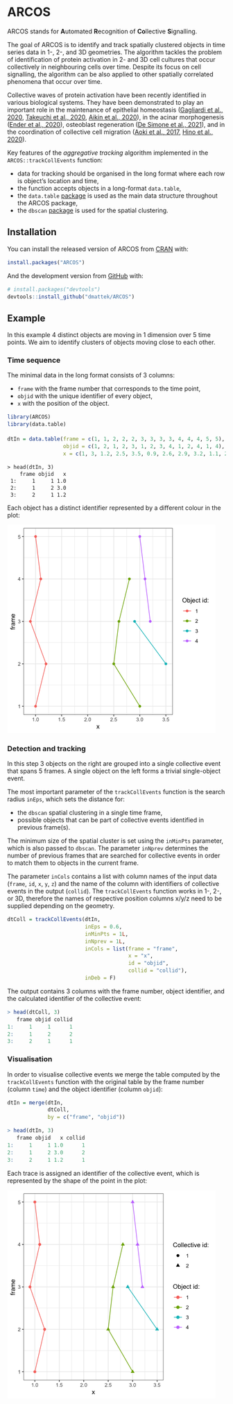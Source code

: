 
<!-- README.md is generated from README.Rmd. Please edit that file -->

# ARCOS

<!-- badges: start -->

<!-- badges: end -->

ARCOS stands for **A**utomated **R**ecognition of **Co**llective
**S**ignalling.

The goal of ARCOS is to identify and track spatially clustered objects
in time series data in 1-, 2-, and 3D geometries. The algorithm tackles
the problem of identification of protein activation in 2- and 3D cell
cultures that occur collectively in neighbouring cells over time.
Despite its focus on cell signalling, the algorithm can be also applied
to other spatially correlated phenomena that occur over time.

Collective waves of protein activation have been recently identified in
various biological systems. They have been demonstrated to play an
important role in the maintenance of epithelial homeostasis ([Gagliardi
et al., 2020](https://doi.org/10.1101/2020.06.11.145573), [Takeuchi et
al., 2020](https://doi.org/10.1016/j.cub.2019.11.089), [Aikin et
al., 2020](https://doi.org/10.7554/eLife.60541)), in the acinar
morphogenesis ([Ender et
al., 2020](https://doi.org/10.1101/2020.11.20.387167)), osteoblast
regeneration ([De Simone et
al., 2021](https://doi.org/10.1038/s41586-020-03085-8)), and in the
coordination of collective cell migration ([Aoki et
al., 2017](https://doi.org/10.1016/j.devcel.2017.10.016), [Hino et
al., 2020](https://doi.org/10.1016/j.devcel.2020.05.011)).

Key features of the *aggregative tracking* algorithm implemented in the
`ARCOS::trackCollEvents` function:

  - data for tracking should be organised in the long format where each
    row is object’s location and time,
  - the function accepts objects in a long-format `data.table`,
  - the `data.table`
    [package](https://cran.r-project.org/web/packages/data.table/) is
    used as the main data structure throughout the ARCOS package,
  - the `dbscan`
    [package](https://cran.r-project.org/web/packages/dbscan/) is used
    for the spatial clustering.

## Installation

You can install the released version of ARCOS from
[CRAN](https://CRAN.R-project.org) with:

``` r
install.packages("ARCOS")
```

And the development version from [GitHub](https://github.com/) with:

``` r
# install.packages("devtools")
devtools::install_github("dmattek/ARCOS")
```

## Example

In this example 4 distinct objects are moving in 1 dimension over 5 time
points. We aim to identify clusters of objects moving close to each
other.

### Time sequence

The minimal data in the long format consists of 3 columns:

  - `frame` with the frame number that corresponds to the time point,
  - `objid` with the unique identifier of every object,
  - `x` with the position of the object.

<!-- end list -->

``` r
library(ARCOS)
library(data.table)

dtIn = data.table(frame = c(1, 1, 2, 2, 2, 3, 3, 3, 3, 4, 4, 4, 5, 5),
                  objid = c(1, 2, 1, 2, 3, 1, 2, 3, 4, 1, 2, 4, 1, 4),
                  x = c(1, 3, 1.2, 2.5, 3.5, 0.9, 2.6, 2.9, 3.2, 1.1, 2.8, 3.1, 1, 3))
```

    > head(dtIn, 3)
        frame objid   x
     1:     1     1 1.0
     2:     1     2 3.0
     3:     2     1 1.2

Each object has a distinct identifier represented by a different colour
in the plot:

![Input data](man/figures/4obj-5tpts.png)

### Detection and tracking

In this step 3 objects on the right are grouped into a single collective
event that spans 5 frames. A single object on the left forms a trivial
single-object event.

The most important parameter of the `trackCollEvents` function is the
search radius `inEps`, which sets the distance for:

  - the `dbscan` spatial clustering in a single time frame,
  - possible objects that can be part of collective events identified in
    previous frame(s).

The minimum size of the spatial cluster is set using the `inMinPts`
parameter, which is also passed to `dbscan`. The parameter `inNprev`
determines the number of previous frames that are searched for
collective events in order to match them to objects in the current
frame.

The parameter `inCols` contains a list with column names of the input
data (`frame`, `id`, `x`, `y`, `z`) and the name of the column with
identifiers of collective events in the output (`collid`). The
`trackCollEvents` function works in 1-, 2-, or 3D, therefore the names
of respective position columns x/y/z need to be supplied depending on
the geometry.

``` r
dtColl = trackCollEvents(dtIn,
                         inEps = 0.6,
                         inMinPts = 1L,
                         inNprev = 1L,
                         inCols = list(frame = "frame",
                                       x = "x",
                                       id = "objid",
                                       collid = "collid"),
                         inDeb = F)
```

The output contains 3 columns with the frame number, object identifier,
and the calculated identifier of the collective event:

``` r
> head(dtColl, 3)
   frame objid collid
1:     1     1      1
2:     1     2      2
3:     2     1      1
```

### Visualisation

In order to visualise collective events we merge the table computed by
the `trackCollEvents` function with the original table by the frame
number (column `time`) and the object identifier (column `objid`):

``` r
dtIn = merge(dtIn, 
             dtColl, 
             by = c("frame", "objid"))
```

``` r
> head(dtIn, 3)
   frame objid   x collid
1:     1     1 1.0      1
2:     1     2 3.0      2
3:     2     1 1.2      1
```

Each trace is assigned an identifier of the collective event, which is
represented by the shape of the point in the plot:

![Visualisation of collective events](man/figures/4obj-5tpts-2coll.png)

